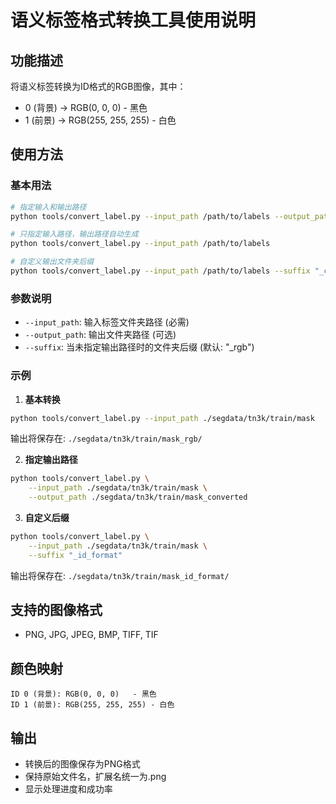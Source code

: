 # 语义标签格式转换工具使用说明

## 功能描述

将语义标签转换为ID格式的RGB图像，其中：

- 0 (背景) → RGB(0, 0, 0) - 黑色
- 1 (前景) → RGB(255, 255, 255) - 白色

## 使用方法

### 基本用法

```bash
# 指定输入和输出路径
python tools/convert_label.py --input_path /path/to/labels --output_path /path/to/output

# 只指定输入路径，输出路径自动生成
python tools/convert_label.py --input_path /path/to/labels

# 自定义输出文件夹后缀
python tools/convert_label.py --input_path /path/to/labels --suffix "_converted"
```

### 参数说明

- `--input_path`: 输入标签文件夹路径 (必需)
- `--output_path`: 输出文件夹路径 (可选)
- `--suffix`: 当未指定输出路径时的文件夹后缀 (默认: "_rgb")

### 示例

1. **基本转换**

```bash
python tools/convert_label.py --input_path ./segdata/tn3k/train/mask
```

输出将保存在: `./segdata/tn3k/train/mask_rgb/`

2. **指定输出路径**

```bash
python tools/convert_label.py \
    --input_path ./segdata/tn3k/train/mask \
    --output_path ./segdata/tn3k/train/mask_converted
```

3. **自定义后缀**

```bash
python tools/convert_label.py \
    --input_path ./segdata/tn3k/train/mask \
    --suffix "_id_format"
```

输出将保存在: `./segdata/tn3k/train/mask_id_format/`

## 支持的图像格式

- PNG, JPG, JPEG, BMP, TIFF, TIF

## 颜色映射

```
ID 0 (背景): RGB(0, 0, 0)   - 黑色
ID 1 (前景): RGB(255, 255, 255) - 白色
```

## 输出

- 转换后的图像保存为PNG格式
- 保持原始文件名，扩展名统一为.png
- 显示处理进度和成功率
